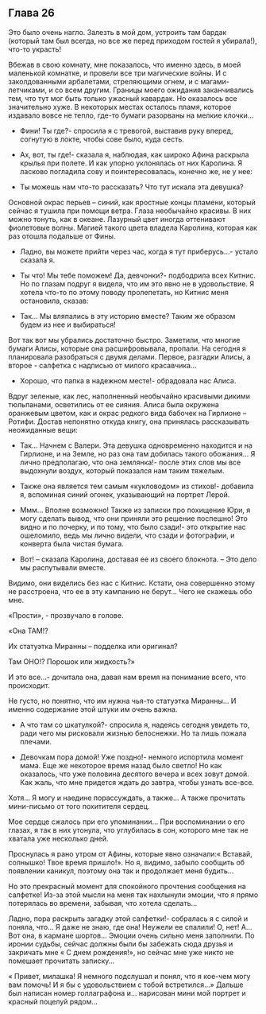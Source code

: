 ## Глава 26

Это было очень нагло. Залезть в мой дом, устроить там бардак (который там был всегда, но все же перед приходом гостей я
убирала!), что-то украсть!

Вбежав в свою комнату, мне показалось, что именно здесь, в моей маленькой комнатке, и провели все три магические войны.
И с заколдованными арбалетами, стреляющими огнем, и с магами-летчиками, и со всем другим. Границы моего ожидания
заканчивались тем, что тут мог быть только ужасный кавардак. Но оказалось все значительно хуже. В некоторых местах
осталось пламя, которое издавало вовсе не тепло, где-то бумаги разорваны на мелкие клочки…

- Фини! Ты где?- спросила я с тревогой, выставив руку вперед, согнутую в локте, чтобы сове было, куда сесть.

- Ах, вот, ты где!- сказала я, наблюдая, как широко Афина раскрыла крылья при полете. И как упорно уклонялась от них
  Каролина. Я ласково погладила сову и поинтересовалась, конечно же, не у нее:

- Ты можешь нам что-то рассказать? Что тут искала эта девушка?

Основной окрас перьев – синий, как яростные концы пламени, который сейчас я тушила при помощи ветра. Глаза необычайно
красивы. В них можно тонуть, как в океане. Лазурный цвет иногда оттенивают фиолетовые волны. Магией такого цвета владела
Каролина, которая как раз отошла подальше от Фины.

- Ладно, вы можете прийти через час, когда я тут приберусь…- устало сказала я.

- Ты что! Мы тебе поможем! Да, девчонки?- подбодрила всех Китнис. Но по глазам подруг я видела, что им это явно не в
  удовольствие. Я хотела что-то по этому поводу пролепетать, но Китнис меня остановила, сказав:

- Так… Мы вляпались в эту историю вместе? Таким же образом будем из нее и выбираться!

Вот так вот мы убрались достаточно быстро. Заметили, что многие бумаги Алисы, которые она расшифровывала, пропали. На
сегодня я планировала разобраться с двумя делами. Первое, разгадки Алисы, а второе - салфетка с надписью от милого
красавчика…

- Хорошо, что папка в надежном месте!- обрадовала нас Алиса.

Вдруг зеленые, как лес, наполненный необычайно красивыми дикими тюльпанами, осветились от ее сияния. Алиса была окружена
оранжевым цветом, как и окрас редкого вида бабочек на Гирлионе – Ротифи. Достав непонятно откуда книгу, она принялась
рассказывать неожиданные вещи:

- Так… Начнем с Валери. Эта девушка одновременно находится и на Гирлионе, и на Земле, но раз она там добилась такого
  обожания… Я лично предполагаю, что она землянка!- после этих слов мы все выдохнули воздух, который показался нам таким
  тяжелым.

- Также она является тем самым «кукловодом» из стихов!- добавила я, вспоминая синий огонек, указывающий на портрет
  Лерой.

- Ммм… Вполне возможно! Также из записки про похищение Юри, я могу сделать вывод, что они приняли это решение поспешно!
  Это видно и по почерку, и по тому, что было сзади!- это открытие нас ошеломило, ведь мы лично видели, что сзади и
  фотографии, и конверта была чистая бумага.

- Вот! – сказала Каролина, доставая ее из своего блокнота. – Это дело мы распутывали вместе.

Видимо, они виделись без нас с Китнис. Кстати, она совершенно этому не расстроена, что ее в эту кампанию не берут… Чего
не скажешь обо мне.

«Прости», - прозвучало в голове.

«Она ТАМ!?

Их статуэтка Миранны – подделка или оригинал?

Там ОНО!? Порошок или жидкость?»

И это все…- дочитала она, давая нам время на понимание всего, что происходит.

Не густо, но понятно, что им нужна чья-то статуэтка Миранны… И именно содержание этой штуки им очень важна.

- А что там со шкатулкой?- спросила я, надеясь сегодня увидеть то, ради чего мы рисковали жизнью белоснежки. Но та лишь
  пожала плечами.

- Девочкам пора домой! Уже поздно!- немного испортила момент мама. Еще же некоторое время назад было светло! Но как
  оказалось, что уже половина десятого вечера и всех зовут домой. Как жаль, что мне придется ждать до завтра, чтобы
  узнать все-все.

Хотя… Я могу и наедине порассуждать, а также… А также прочитать мини-письмо от того похитителя сердец.

Мое сердце сжалось при его упоминании… При воспоминании о его глазах, я так в них утонула, что углубилась в сон,
которого мне так не хватала уже несколько дней.

Проснулась я рано утром от Афины, которые явно означали:« Вставай, солнышко! Твое время пришло!». Но я, видимо, забыло
сообщить об появлении каникул, поэтому она так и продолжает меня будить…

Но это прекрасный момент для спокойного прочтения сообщения на салфетке! Из-за этой мысли на меня так нахлынули эмоции,
что я прямо потерялась во времени, забывая, что хотела сделать…

Ладно, пора раскрыть загадку этой салфетки!- собралась я с силой и поняла, что… Я даже не знаю, где она! Неужели ее
спалили! О, нет! А… Вот она, в кармане шортов… Эмоции очень сильно меня заполнили. По иронии судьбы, сейчас должны были
бы забежать сюда друзья и закричать мне « С днем рождения!», но сейчас мне уже никто не помешает прочитать записку…

« Привет, милашка! Я немного подслушал и понял, что я кое-чем могу вам помочь! И я бы с удовольствием с тобой
встретился…» Дальше был написан номер голлаграфона и… нарисован мини мой портрет и красный поцелуй рядом... 

